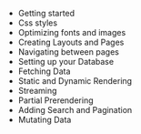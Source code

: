 - Getting started
- Css styles
- Optimizing fonts and images
- Creating Layouts and Pages
- Navigating between pages
- Setting up your Database
- Fetching Data
- Static and Dynamic Rendering
- Streaming
- Partial Prerendering
- Adding Search and Pagination
- Mutating Data
